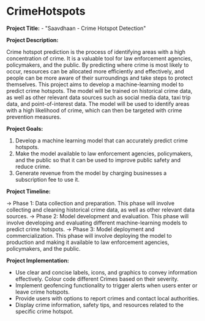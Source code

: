 # CrimeHotspots

**Project Title:** - "Saavdhaan - Crime Hotspot Detection"

**Project Description:**

Crime hotspot prediction is the process of identifying areas with a high concentration of crime. It is a valuable tool for law enforcement agencies, policymakers, and the public. By predicting where crime is most likely to occur, resources can be allocated more efficiently and effectively, and people can be more aware of their surroundings and take steps to protect themselves.
This project aims to develop a machine-learning model to predict crime hotspots. The model will be trained on historical crime data, as well as other relevant data sources such as social media data, taxi trip data, and point-of-interest data. The model will be used to identify areas with a high likelihood of crime, which can then be targeted with crime prevention measures.

**Project Goals:**

1) Develop a machine learning model that can accurately predict crime hotspots.
2) Make the model available to law enforcement agencies, policymakers, and the public so that it can be used to improve public safety and reduce crime.
3) Generate revenue from the model by charging businesses a subscription fee to use it.

**Project Timeline:**

-> Phase 1: Data collection and preparation. This phase will involve collecting and cleaning historical crime data, as well as other relevant data sources.
-> Phase 2: Model development and evaluation. This phase will involve developing and evaluating different machine-learning models to predict crime hotspots.
-> Phase 3: Model deployment and commercialization. This phase will involve deploying the model to production and making it available to law enforcement agencies, policymakers, and the public.

**Project Implementation:**

- Use clear and concise labels, icons, and graphics to convey information effectively. Colour code different Crimes based on their severity.
- Implement geofencing functionality to trigger alerts when users enter or leave crime hotspots.
- Provide users with options to report crimes and contact local authorities.
- Display crime information, safety tips, and resources related to the specific crime hotspot.

